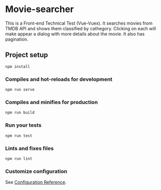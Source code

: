 # Movie-searcher

This is a Front-end Technical Test (Vue-Vuex). It searches movies from TMDB API and shows them classified by cathegory. Clicking on each will make appear a dialog with more details about the movie. It also has pagination.

## Project setup

```
npm install
```

### Compiles and hot-reloads for development

```
npm run serve
```

### Compiles and minifies for production

```
npm run build
```

### Run your tests

```
npm run test
```

### Lints and fixes files

```
npm run lint
```

### Customize configuration

See [Configuration Reference](https://cli.vuejs.org/config/).
